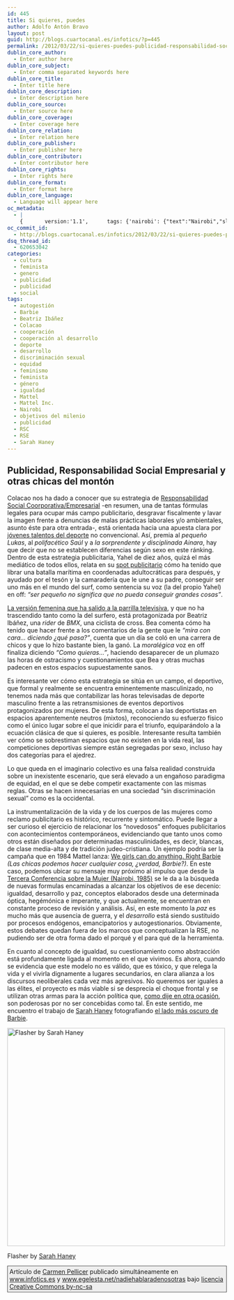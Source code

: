 ```yaml
---
id: 445
title: Si quieres, puedes
author: Adolfo Antón Bravo
layout: post
guid: http://blogs.cuartocanal.es/infotics/?p=445
permalink: /2012/03/22/si-quieres-puedes-publicidad-responsabilidad-social-empresarial-y-otras-chicas-del-monton/
dublin_core_author:
  - Enter author here
dublin_core_subject:
  - Enter comma separated keywords here
dublin_core_title:
  - Enter title here
dublin_core_description:
  - Enter description here
dublin_core_source:
  - Enter source here
dublin_core_coverage:
  - Enter coverage here
dublin_core_relation:
  - Enter relation here
dublin_core_publisher:
  - Enter publisher here
dublin_core_contributor:
  - Enter contributor here
dublin_core_rights:
  - Enter rights here
dublin_core_format:
  - Enter format here
dublin_core_language:
  - Language will appear here
oc_metadata:
  - |
    {		version:'1.1',		tags: {'nairobi': {"text":"Nairobi","slug":"nairobi","source":{"_className":"Entity","url":"http://d.opencalais.com/er/geo/city/ralg-geo1/3dd761de-3efd-9b09-6dc1-6e607e5bf2c9","subjectURL":"http://d.opencalais.com/genericHasher-1/dac01a6a-17b6-3d90-8c03-c3cc9a38a41c","type":{"_className":"ArtifactType","url":"http://s.opencalais.com/1/type/er/Geo/City","name":"City"},"name":"Nairobi","rawRelevance":0.274,"normalizedRelevance":0.6570743405275781},"bucketName":"current","bucketPlacement":"auto","_className":"Tag"}, 'beatriz-ibez': {"text":"Beatriz Ibáñez","slug":"beatriz-ibez","source":{"_className":"Entity","url":"http://d.opencalais.com/pershash-1/95d041aa-daaa-3663-8aa6-766416f7bd79","subjectURL":null,"type":{"_className":"ArtifactType","url":"http://s.opencalais.com/1/type/em/e/Person","name":"Person"},"name":"Beatriz Ibáñez","rawRelevance":0.417,"normalizedRelevance":1},"bucketName":"current","bucketPlacement":"auto","_className":"Tag"}, 'sarah-haney': {"text":"Sarah Haney","slug":"sarah-haney","source":{"_className":"Entity","url":"http://d.opencalais.com/pershash-1/707b6669-1dbe-36df-a58a-0dd4744c66e6","subjectURL":null,"type":{"_className":"ArtifactType","url":"http://s.opencalais.com/1/type/em/e/Person","name":"Person"},"name":"Sarah Haney","rawRelevance":0.192,"normalizedRelevance":0.460431654676259},"bucketName":"current","bucketPlacement":"auto","_className":"Tag"}, 'rse': {"text":"RSE","slug":"rse","source":null,"bucketName":"current","bucketPlacement":"auto","_className":"Tag"}, 'rsc': {"text":"RSC","slug":"rsc","source":null,"bucketName":"current","bucketPlacement":"auto","_className":"Tag"}, 'gnero': {"text":"género","slug":"gnero","source":null,"bucketName":"current","bucketPlacement":"auto","_className":"Tag"}, 'publicidad': {"text":"publicidad","slug":"publicidad","source":null,"bucketName":"current","bucketPlacement":"auto","_className":"Tag"}, 'desarrollo': {"text":"desarrollo","slug":"desarrollo","source":null,"bucketName":"current","bucketPlacement":"auto","_className":"Tag"}, 'autogestin': {"text":"autogestión","slug":"autogestin","source":null,"bucketName":"current","bucketPlacement":"auto","_className":"Tag"}, 'discriminacin-sexual': {"text":"discriminación sexual","slug":"discriminacin-sexual","source":null,"bucketName":"current","bucketPlacement":"auto","_className":"Tag"}, 'cooperacin': {"text":"cooperación","slug":"cooperacin","source":null,"bucketName":"current","bucketPlacement":"auto","_className":"Tag"}, 'cooperacin-al-desarrollo': {"text":"cooperación al desarrollo","slug":"cooperacin-al-desarrollo","source":null,"bucketName":"current","bucketPlacement":"auto","_className":"Tag"}, 'objetivos-del-milenio': {"text":"objetivos del milenio","slug":"objetivos-del-milenio","source":null,"bucketName":"current","bucketPlacement":"auto","_className":"Tag"}, 'igualdad': {"text":"igualdad","slug":"igualdad","source":null,"bucketName":"current","bucketPlacement":"auto","_className":"Tag"}, 'equidad': {"text":"equidad","slug":"equidad","source":null,"bucketName":"current","bucketPlacement":"auto","_className":"Tag"}, 'feminismo': {"text":"feminismo","slug":"feminismo","source":null,"bucketName":"current","bucketPlacement":"auto","_className":"Tag"}, 'feminista': {"text":"feminista","slug":"feminista","source":null,"bucketName":"current","bucketPlacement":"auto","_className":"Tag"}, 'colacao': {"text":"Colacao","slug":"colacao","source":null,"bucketName":"current","bucketPlacement":"auto","_className":"Tag"}, 'barbie': {"text":"Barbie","slug":"barbie","source":null,"bucketName":"current","bucketPlacement":"auto","_className":"Tag"}, 'deporte': {"text":"deporte","slug":"deporte","source":null,"bucketName":"current","bucketPlacement":"auto","_className":"Tag"}, 'mattel-inc': {"text":"Mattel Inc.","slug":"mattel-inc","source":null,"bucketName":"current","bucketPlacement":"auto","_className":"Tag"}}	}
oc_commit_id:
  - http://blogs.cuartocanal.es/infotics/2012/03/22/si-quieres-puedes-publicidad-resposabilidad-social-empresarial-y-otras-chicas-del-monton/1332423445
dsq_thread_id:
  - 620653042
categories:
  - cultura
  - feminista
  - genero
  - publicidad
  - publicidad
  - social
tags:
  - autogestión
  - Barbie
  - Beatriz Ibáñez
  - Colacao
  - cooperación
  - cooperación al desarrollo
  - deporte
  - desarrollo
  - discriminación sexual
  - equidad
  - feminismo
  - feminista
  - género
  - igualdad
  - Mattel
  - Mattel Inc.
  - Nairobi
  - objetivos del milenio
  - publicidad
  - RSC
  - RSE
  - Sarah Haney
---
```

## Publicidad, Responsabilidad Social Empresarial y otras chicas del montón

Colacao nos ha dado a conocer que su estrategia de [Responsabilidad Social Coorporativa/Empresarial][1] -en resumen, una de tantas fórmulas legales para ocupar más campo publicitario, desgravar fiscalmente y lavar la imagen frente a denuncias de malas prácticas laborales y/o ambientales, asunto éste para otra entrada-, está orientada hacia una apuesta clara por [jóvenes talentos del deporte][2] no convencional. Así, premia al *pequeño Lukas*, al *polifacético Saúl* y a *la sorprendente y disciplinada Ainara*, hay que decir que no se establecen diferencias según sexo en este ránking. Dentro de esta estrategia publicitaria, Yahel de diez años, quizá el más mediático de todos ellos, relata en su <a href="http://www.youtube.com/watch?v=GyjGDljV5jk" data-rel="lightbox-video-0">spot publicitario</a> cómo ha tenido que librar una batalla marítima en coordenadas adultocráticas para después, y ayudado por el tesón y la camaradería que le une a su padre, conseguir ser uno más en el mundo del surf, como sentencia su voz (la del propio Yahel) en off: *“ser pequeño no significa que no pueda conseguir grandes cosas”*.

[La versión femenina que ha salido a la parrilla televisiva][3], y que no ha trascendido tanto como la del surfero, está protagonizada por Beatriz Ibáñez, una *rider* de *BMX*, una ciclista de cross. Bea comenta cómo ha tenido que hacer frente a los comentarios de la gente que le *“mira con cara&#8230; diciendo ¿qué pasa?”*, cuenta que un día se coló en una carrera de chicos y que lo hizo bastante bien, la ganó. La *moralégica* voz en off finaliza diciendo *“Como quieras&#8230;”*, haciendo desaparecer de un plumazo las horas de ostracismo y cuestionamientos que Bea y otras muchas padecen en estos espacios supuestamente sanos.

Es interesante ver cómo esta estrategia se sitúa en un campo, el deportivo, que formal y realmente se encuentra eminentemente masculinizado, no tenemos nada más que contabilizar las horas televisadas de deporte masculino frente a las retransmisiones de eventos deportivos protagonizados por mujeres. De esta forma, colocan a las deportistas en espacios aparentemente neutros (mixtos), reconociendo su esfuerzo físico como el único lugar sobre el que inicidir para el triunfo, equiparándolo a la ecuación clásica de que si quieres, es posible. Interesante resulta también ver cómo se sobrestiman espacios que no existen en la vida real, las competiciones deportivas siempre están segregadas por sexo, incluso hay dos categorías para el ajedrez.

Lo que queda en el imaginario colectivo es una falsa realidad construida sobre un inexistente escenario, que será elevado a un engañoso paradigma de equidad, en el que se debe competir exactamente con las mismas reglas. Otras se hacen innecesarias en una sociedad “sin discriminación sexual” como es la occidental.

La instrumentalización de la vida y de los cuerpos de las mujeres como reclamo publicitario es histórico, recurrente y sintomático. Puede llegar a ser curioso el ejercicio de relacionar los “novedosos” enfoques publicitarios con acontecimientos contemporáneos, evidenciando que tanto unos como otros están diseñados por determinadas masculinidades, es decir, blancas, de clase media-alta y de tradición judeo-cristiana. Un ejemplo podría ser la campaña que en 1984 Mattel lanza: <a href="http://www.youtube.com/watch?v=hmfJ5Kq3OgY" data-rel="lightbox-video-1">We girls can do anything. Right Barbie</a> *(Las chicas podemos hacer cualquier cosa, ¿verdad, Barbie?)*. En este caso, podemos ubicar su mensaje muy próximo al impulso que desde la [Tercera Conferencia sobre la Mujer (Nairobi, 1985)][4] se le da a la búsqueda de nuevas formulas encaminadas a alcanzar los objetivos de ese decenio: igualdad, desarrollo y paz, conceptos elaborados desde una determinada óptica, hegémónica e imperante, y que actualmente, se encuentran en constante proceso de revisión y análisis. Así, en este momento la *paz* es mucho más que ausencia de guerra, y el *desarrollo* está siendo sustituido por procesos endógenos, emancipatorios y autogestionarios. Obviamente, estos debates quedan fuera de los marcos que conceptualizan la RSE, no pudiendo ser de otra forma dado el porqué y el para qué de la herramienta.

En cuanto al concepto de igualdad, su cuestionamiento como abstracción está profundamente ligada al momento en el que vivimos. Es ahora, cuando se evidencia que este modelo no es válido, que es tóxico, y que relega la vida y el vivirla dignamente a lugares secundarios, en clara alianza a los discursos neoliberales cada vez más agresivos. No queremos ser iguales a las élites, el proyecto es más viable si se desprecia el choque frontal y se utilizan otras armas para la acción política que, [como dije en otra ocasión][5], son poderosas por no ser concebidas como tal. En este sentido, me encuentro el trabajo de [Sarah Haney][6] fotografiando [el lado más oscuro de Barbie][7].

<div id="attachment_69" class="wp-caption aligncenter" style="width: 510px">
  <a href="http://www.sarahhaney.com/"><img class="size-full wp-image-69" src="" alt="Flasher by Sarah Haney" width="500" height="500" /></a> 
  
  <p class="wp-caption-text">
    Flasher by <a href="http://www.sarahhaney.com/">Sarah Haney</a>
  </p>
</div>

<p style="border:1px solid #444; padding: 4px; background-color: #eee;">
  Artículo de <a href="http://egelesta.net/nadiehablaradenosotras">Carmen Pellicer</a> publicado simultáneamente en <a href="http://www.infotics.es">www.infotics.es</a> y <a href="http://egelesta.net/nadiehablaradenosotras/2012/03/22/si-quieres-puedes-publicidad-rse/">www.egelesta.net/nadiehablaradenosotras</a> bajo <a href="http://creativecommons.org/licenses/by-nc-sa/3.0/es/">licencia Creative Commons by-nc-sa</a>
</p>

 [1]: http://es.wikipedia.org/wiki/Responsabilidad_social_corporativa
 [2]: http://www.comoquierascolacao.com/jovenestalentos/%20
 [3]: http://www.youtube.com/watch?v=EZzjPj2MKRQ&feature=player_embedded#!
 [4]: http://www.undp.org.cu/pdhl/Modulo4/use/tema2/(5).htm
 [5]: http://egelesta.net/nadiehablaradenosotras/2012/03/08/dia-internacional-de-las-mujeres-ociosas/
 [6]: http://www.sarahhaney.com/
 [7]: http://www.huffingtonpost.com/2012/03/19/sarah-haney-barbie-photos_n_1354425.html?ncid=edlinkusaolp00000003